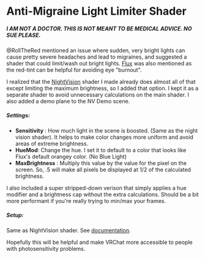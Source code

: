 # Anti-Migraine Light Limiter Shader

##### I AM NOT A DOCTOR. THIS IS NOT MEANT TO BE MEDICAL ADVICE.  NO SUE PLEASE.

@RollTheRed mentioned an issue where sudden, very bright lights can cause pretty severe headaches and lead to migraines, and suggested a shader that could limit/wash out bright lights. [Flux](https://justgetflux.com/) was also mentioned as the red-tint can be helpful for avoiding eye "burnout".

I realized that the [NightVision](https://github.com/Erumite/Eremite_VRC/tree/master/Assets/Eremite/NightVision) shader I made already does almost all of that except limiting the maximum brightness, so I added that option.  I kept it as a separate shader to avoid unnecessary calculations on the main shader.  I also added a demo plane to the NV Demo scene.

##### Settings:
* **Sensitivity** : How much light in the scene is boosted. (Same as the night vision shader).  It helps to make color changes more uniform and avoid areas of extreme brightness.
* **HueMod**: Change the hue.  I set it to default to a color that looks like Flux's default orangey color. (No Blue Light)
* **MaxBrightness** : Multiply this value by the value for the pixel on the screen.  So, .5 will make all pixels be displayed at 1/2 of the calculated brightness.

I also included a super stripped-down verison that simply applies a hue modifier and a brightness cap without the extra calculations.  Should be a bit more performant if you're really trying to min/max your frames.

##### Setup:
   Same as NightVision shader.  See [documentation](https://github.com/Erumite/Eremite_VRC/blob/master/Assets/Eremite/Shaders/NightVision/README.md).

Hopefully this will be helpful and make VRChat more accessible to people with photosensitivity problems.
